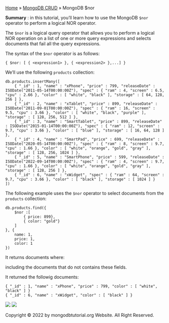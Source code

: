 

[Home](https://www.mongodbtutorial.org/) » [MongoDB
CRUD](https://www.mongodbtutorial.org/mongodb-crud/) » MongoDB $nor



 **Summary** : in this tutorial, you’ll learn how to use the MongoDB `$nor`
operator to perform a logical NOR operator.



The `$nor` is a logical query operator that allows you to perform a logical
NOR operation on a list of one or more query expressions and selects documents
that fail all the query expressions.



The syntax of the `$nor` operator is as follows:


    
    
    { $nor: [ { <expression1> }, { <expression2> },...] }



We’ll use the following `products` collection:


    
    
    db.products.insertMany([
    	{ "_id" : 1, "name" : "xPhone", "price" : 799, "releaseDate" : ISODate("2011-05-14T00:00:00Z"), "spec" : { "ram" : 4, "screen" : 6.5, "cpu" : 2.66 }, "color" : [ "white", "black" ], "storage" : [ 64, 128, 256 ] },
    	{ "_id" : 2, "name" : "xTablet", "price" : 899, "releaseDate" : ISODate("2011-09-01T00:00:00Z"), "spec" : { "ram" : 16, "screen" : 9.5, "cpu" : 3.66 }, "color" : [ "white", "black", "purple" ], "storage" : [ 128, 256, 512 ] },
    	{ "_id" : 3, "name" : "SmartTablet", "price" : 899, "releaseDate" : ISODate("2015-01-14T00:00:00Z"), "spec" : { "ram" : 12, "screen" : 9.7, "cpu" : 3.66 }, "color" : [ "blue" ], "storage" : [ 16, 64, 128 ] },
    	{ "_id" : 4, "name" : "SmartPad", "price" : 699, "releaseDate" : ISODate("2020-05-14T00:00:00Z"), "spec" : { "ram" : 8, "screen" : 9.7, "cpu" : 1.66 }, "color" : [ "white", "orange", "gold", "gray" ], "storage" : [ 128, 256, 1024 ] },
    	{ "_id" : 5, "name" : "SmartPhone", "price" : 599, "releaseDate" : ISODate("2022-09-14T00:00:00Z"), "spec" : { "ram" : 4, "screen" : 9.7, "cpu" : 1.66 }, "color" : [ "white", "orange", "gold", "gray" ], "storage" : [ 128, 256 ] },
    	{ "_id" : 6, "name" : "xWidget", "spec" : { "ram" : 64, "screen" : 9.7, "cpu" : 3.66 }, "color" : [ "black" ], "storage" : [ 1024 ] }
    ])



The following example uses the `$nor` operator to select documents from the
`products` collection:


    
    
    db.products.find({
        $nor :[
            { price: 899},
            { color: "gold"}
        ]
    }, {
        name: 1,
        price: 1, 
        color: 1
    })



It returns documents where:



including the documents that do not contains these fields.



It returned the followig documents:


    
    
    { "_id" : 1, "name" : "xPhone", "price" : 799, "color" : [ "white", "black" ] }
    { "_id" : 6, "name" : "xWidget", "color" : [ "black" ] }

![](https://www.mongodbtutorial.org/wp-content/themes/evolution/img/left.svg)
![](https://www.mongodbtutorial.org/wp-content/themes/evolution/img/right.svg)


Copyright © 2022 by mongodbtutorial.org Website. All Right Reserved.

